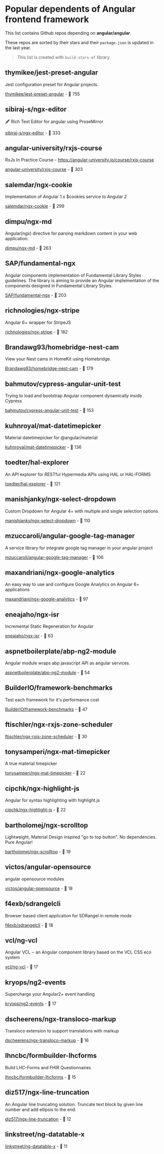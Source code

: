 # Popular dependents of **Angular** frontend framework

This list contains Github repos depending on **angular/angular**. 

These repos are sorted by their stars and their `package.json` is updated in the last year.

> This list is created with `build-stars-of` library.

## thymikee/jest-preset-angular

Jest configuration preset for Angular projects.

[thymikee/jest-preset-angular](https://github.com/thymikee/jest-preset-angular) - 🌟 755

## sibiraj-s/ngx-editor

🖋️ Rich Text Editor for angular using ProseMirror

[sibiraj-s/ngx-editor](https://github.com/sibiraj-s/ngx-editor) - 🌟 333

## angular-university/rxjs-course

RxJs In Practice Course - https://angular-university.io/course/rxjs-course

[angular-university/rxjs-course](https://github.com/angular-university/rxjs-course) - 🌟 303

## salemdar/ngx-cookie

Implementation of Angular 1.x $cookies service to Angular 2

[salemdar/ngx-cookie](https://github.com/salemdar/ngx-cookie) - 🌟 299

## dimpu/ngx-md

Angular(ngx) directive for parsing markdown content in your web application.

[dimpu/ngx-md](https://github.com/dimpu/ngx-md) - 🌟 263

## SAP/fundamental-ngx

Angular components implementation of Fundamental Library Styles guidelines. The library is aiming to provide an Angular implementation of the components designed in Fundamental Library Styles.

[SAP/fundamental-ngx](https://github.com/SAP/fundamental-ngx) - 🌟 203

## richnologies/ngx-stripe

Angular 6+ wrapper for StripeJS

[richnologies/ngx-stripe](https://github.com/richnologies/ngx-stripe) - 🌟 182

## Brandawg93/homebridge-nest-cam

View your Nest cams in HomeKit using Homebridge.

[Brandawg93/homebridge-nest-cam](https://github.com/Brandawg93/homebridge-nest-cam) - 🌟 179

## bahmutov/cypress-angular-unit-test

Trying to load and bootstrap Angular component dynamically inside Cypress

[bahmutov/cypress-angular-unit-test](https://github.com/bahmutov/cypress-angular-unit-test) - 🌟 153

## kuhnroyal/mat-datetimepicker

Material datetimepicker for @angular/material

[kuhnroyal/mat-datetimepicker](https://github.com/kuhnroyal/mat-datetimepicker) - 🌟 136

## toedter/hal-explorer

An API explorer for RESTful Hypermedia APIs using HAL or HAL-FORMS

[toedter/hal-explorer](https://github.com/toedter/hal-explorer) - 🌟 121

## manishjanky/ngx-select-dropdown

Custom Dropdown for Angular 4+ with multiple and single selection options

[manishjanky/ngx-select-dropdown](https://github.com/manishjanky/ngx-select-dropdown) - 🌟 110

## mzuccaroli/angular-google-tag-manager

A service library for integrate google tag manager in your angular project

[mzuccaroli/angular-google-tag-manager](https://github.com/mzuccaroli/angular-google-tag-manager) - 🌟 106

## maxandriani/ngx-google-analytics

An easy way to use and configure Google Analytics on Angular 6+ applications

[maxandriani/ngx-google-analytics](https://github.com/maxandriani/ngx-google-analytics) - 🌟 97

## eneajaho/ngx-isr

Incremental Static Regeneration for Angular

[eneajaho/ngx-isr](https://github.com/eneajaho/ngx-isr) - 🌟 63

## aspnetboilerplate/abp-ng2-module

Angular module wraps abp javascript API as angular services.

[aspnetboilerplate/abp-ng2-module](https://github.com/aspnetboilerplate/abp-ng2-module) - 🌟 54

## BuilderIO/framework-benchmarks

Test each framework for it's performance cost

[BuilderIO/framework-benchmarks](https://github.com/BuilderIO/framework-benchmarks) - 🌟 47

## ftischler/ngx-rxjs-zone-scheduler

[ftischler/ngx-rxjs-zone-scheduler](https://github.com/ftischler/ngx-rxjs-zone-scheduler) - 🌟 30

## tonysamperi/ngx-mat-timepicker

A true material timepicker

[tonysamperi/ngx-mat-timepicker](https://github.com/tonysamperi/ngx-mat-timepicker) - 🌟 22

## cipchk/ngx-highlight-js

Angular for syntax highlighting with highlight.js

[cipchk/ngx-highlight-js](https://github.com/cipchk/ngx-highlight-js) - 🌟 22

## bartholomej/ngx-scrolltop

Lightweight, Material Design inspired "go to top button". No dependencies. Pure Angular!

[bartholomej/ngx-scrolltop](https://github.com/bartholomej/ngx-scrolltop) - 🌟 19

## victos/angular-opensource

angular opensource modules

[victos/angular-opensource](https://github.com/victos/angular-opensource) - 🌟 18

## f4exb/sdrangelcli

Browser based client application for SDRangel in remote mode

[f4exb/sdrangelcli](https://github.com/f4exb/sdrangelcli) - 🌟 18

## vcl/ng-vcl

Angular VCL ‒ an Angular component library based on the VCL CSS eco system

[vcl/ng-vcl](https://github.com/vcl/ng-vcl) - 🌟 17

## kryops/ng2-events

Supercharge your Angular2+ event handling

[kryops/ng2-events](https://github.com/kryops/ng2-events) - 🌟 17

## dscheerens/ngx-transloco-markup

Transloco extension to support translations with markup

[dscheerens/ngx-transloco-markup](https://github.com/dscheerens/ngx-transloco-markup) - 🌟 16

## lhncbc/formbuilder-lhcforms

Build LHC-Forms and FHIR Questionnaires

[lhncbc/formbuilder-lhcforms](https://github.com/lhncbc/formbuilder-lhcforms) - 🌟 15

## diz517/ngx-line-truncation

An Angular line truncating solution. Truncate text block by given line number and add ellipsis to the end.

[diz517/ngx-line-truncation](https://github.com/diz517/ngx-line-truncation) - 🌟 12

## linkstreet/ng-datatable-x

[linkstreet/ng-datatable-x](https://github.com/linkstreet/ng-datatable-x) - 🌟 11
